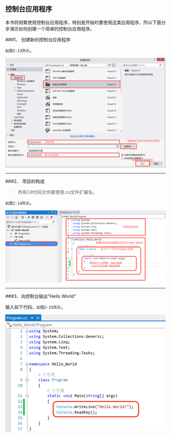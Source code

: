 ## 控制台应用程序

本书将频繁使用控制台应用程序，特别是开始时要使用这类应用程序，所以下面分步演示如何创建一个简单的控制台应用程序。

###1、 创建新的控制台应用程序

`如图2-13所示`。

![图2-13](/assets/2-13.png)

---

###2、 项目的构成

>所有C#代码文件都使用.cs文件扩展名。

`如图2-14所示`。

![图2-14](/assets/2-14.png)

---

###3、向控制台输出“Hello World”

输入如下代码，`如图2-15所示`。

![图2-15](/assets/2-15.png)
